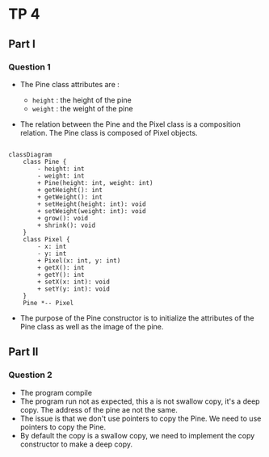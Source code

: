 # TP 4

## Part I

### Question 1

- The Pine class attributes are : 
    -  `height` : the height of the pine
    -  `weight` : the weight of the pine

- The relation between the Pine and the Pixel class is a composition relation. The Pine class is composed of Pixel objects.

```mermaid

classDiagram
    class Pine {
        - height: int
        - weight: int
        + Pine(height: int, weight: int)
        + getHeight(): int
        + getWeight(): int
        + setHeight(height: int): void
        + setWeight(weight: int): void
        + grow(): void
        + shrink(): void
    }
    class Pixel {
        - x: int
        - y: int
        + Pixel(x: int, y: int)
        + getX(): int
        + getY(): int
        + setX(x: int): void
        + setY(y: int): void
    }
    Pine *-- Pixel
```

- The purpose of the Pine constructor is to initialize the attributes of the Pine class as well as the image of the pine.

## Part II

### Question 2

- The program compile
- The program run not as expected, this a is not swallow copy, it's a deep copy. The address of the pine ae not the same.
- The issue is that we don't use pointers to copy the Pine. We need to use pointers to copy the Pine.
- By default the copy is a swallow copy, we need to implement the copy constructor to make a deep copy.




